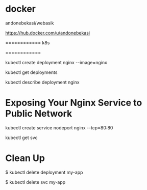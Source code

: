 # docker

andonebekasi/webasik

https://hub.docker.com/u/andonebekasi









============
k8s

============


kubectl create deployment nginx --image=nginx

kubectl get deployments

kubectl describe deployment nginx



Exposing Your Nginx Service to Public Network
=============================================

kubectl create service nodeport nginx --tcp=80:80

kubectl get svc



 Clean Up
==============


$ kubectl delete deployment my-app

$ kubectl delete svc my-app


